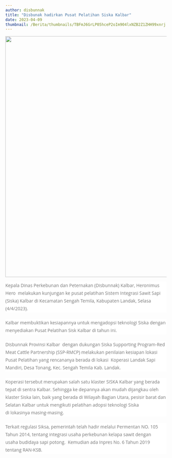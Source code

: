```yaml
---
author: disbunnak
title: "Disbunak hadirkan Pusat Pelatihan Siska Kalbar"
date: 2023-04-09
thumbnail: /Berita/thumbnails/TBFmJ6GrLP05hceP2oIm904lxNZB2Z1ZHH99xnrj.jpg
---
```

<p><img src="/images/I9HdT4lYedO0yGUQZtJW.jpg" alt="" width="1000" height="750" /></p>
<p style="box-sizing: border-box; margin: 0px 0px 20px; color: #777777; line-height: 24px; font-family: 'Open Sans', Arial, sans-serif; font-size: 14px; background-color: #ffffff;">Kepala Dinas Perkebunan dan Peternakan (Disbunnak) Kalbar, Heronimus Hero &nbsp;melakukan kunjungan ke pusat pelatihan Sistem Integrasi Sawit Sapi (Siska) Kalbar di Kecamatan Sengah Temila, Kabupaten Landak, Selasa (4/4/2023).</p>
<p style="box-sizing: border-box; margin: 0px 0px 20px; color: #777777; line-height: 24px; font-family: 'Open Sans', Arial, sans-serif; font-size: 14px; background-color: #ffffff;">Kalbar membuktikan kesiapannya untuk mengadopsi teknologi Siska dengan menyediakan Pusat Pelatihan Sisk Kalbar di tahun ini.</p>
<p style="box-sizing: border-box; margin: 0px 0px 20px; color: #777777; line-height: 24px; font-family: 'Open Sans', Arial, sans-serif; font-size: 14px; background-color: #ffffff;">Disbunnak Provinsi Kalbar &nbsp;dengan dukungan Siska Supporting Program-Red Meat Cattle Partnership (SSP-RMCP) melakukan penilaian kesiapan lokasi<br style="box-sizing: border-box;" />Pusat Pelatihan yang rencananya berada di lokasi &nbsp;Koperasi Landak Sapi Mandiri, Desa Tonang, Kec. Sengah Temila Kab. Landak.</p>
<p style="box-sizing: border-box; margin: 0px 0px 20px; color: #777777; line-height: 24px; font-family: 'Open Sans', Arial, sans-serif; font-size: 14px; background-color: #ffffff;">Koperasi tersebut merupakan salah satu klaster SISKA Kalbar yang berada tepat di sentra Kalbar. Sehingga ke depannya akan mudah dijangkau oleh<br style="box-sizing: border-box;" />klaster Siska lain, baik yang berada di Wilayah Bagian Utara, pesisir barat dan Selatan Kalbar untuk mengikuti pelatihan adopsi teknologi Siska<br style="box-sizing: border-box;" />di lokasinya masing-masing.</p>
<p style="box-sizing: border-box; margin: 0px 0px 20px; color: #777777; line-height: 24px; font-family: 'Open Sans', Arial, sans-serif; font-size: 14px; background-color: #ffffff;">Terkait regulasi Siksa, pemerintah telah hadir melalui Permentan NO. 105 Tahun 2014, tentang integrasi usaha perkebunan kelapa sawit dengan<br style="box-sizing: border-box;" />usaha budidaya sapi potong. &nbsp;Kemudian ada Inpres No. 6 Tahun 2019 tentang RAN-KSB.&nbsp;</p>
